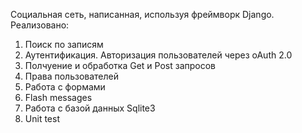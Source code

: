 Социальная сеть, написанная, используя фреймворк Django. 
Реализовано:
1. Поиск по записям
2. Аутентификация. Авторизация пользователей через oAuth 2.0
3. Полчуение и обработка Get и Post запросов
4. Права пользователей
5. Работа с формами 
6. Flash messages
7. Работа с базой данных Sqlite3
8. Unit test

